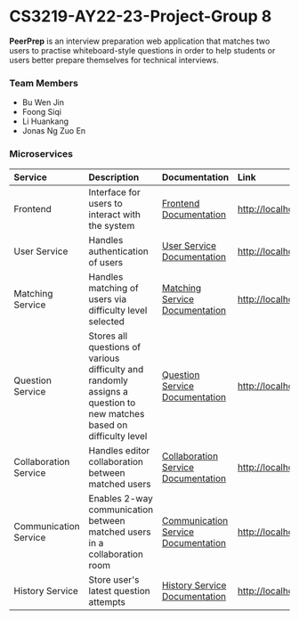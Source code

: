 # CS3219-AY22-23-Project-Group 8

**PeerPrep** is an interview preparation web application that matches two users to practise whiteboard-style questions in order to help students or users better prepare themselves for technical interviews.

### Team Members
* Bu Wen Jin
* Foong Siqi
* Li Huankang
* Jonas Ng Zuo En

### Microservices
Service | Description | Documentation | Link
:-|:-|:-|:-
Frontend | Interface for users to interact with the system | [Frontend Documentation](/frontend/README.md) | [http://localhost:3000]()
User Service | Handles authentication of users | [User Service Documentation](/user-service/README.md) | [http://localhost:8000]()
Matching Service | Handles matching of users via difficulty level selected | [Matching Service Documentation](/matching-service/README.md) | [http://localhost:8001]()
Question Service | Stores all questions of various difficulty and randomly assigns a question to new matches based on difficulty level | [Question Service Documentation](/question-service/README.md) | [http://localhost:8002]()
Collaboration Service | Handles editor collaboration between matched users | [Collaboration Service Documentation](/collab-service/README.md) | [http://localhost:8006]()
Communication Service | Enables 2-way communication between matched users in a collaboration room | [Communication Service Documentation](/communication-service/README.md) | [http://localhost:8005]()
History Service | Store user's latest question attempts | [History Service Documentation](/history-service/README.md) | [http://localhost:8004]()
